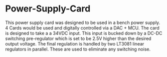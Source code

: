 # Power-Supply-Card

This power supply card was designed to be used in a bench power supply. 4 Cards would be used and digitally controlled via a DAC + MCU. The card is designed to take a a 34VDC input. This input is bucked down by a DC-DC switching pre-regulator which is set to be 2.5V higher than the desired output voltage. The final regulation is handled by two LT3081 linear regulators in parallel. These are used to eliminate any switching noise. 

